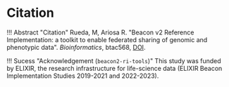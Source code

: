 # Citation

!!! Abstract "Citation"
    Rueda, M, Ariosa R. "Beacon v2 Reference Implementation: a toolkit to enable federated sharing of genomic and phenotypic data". _Bioinformatics_, btac568, [DOI](https://doi.org/10.1093/bioinformatics/btac568).

!!! Sucess "Acknowledgement (`beacon2-ri-tools`)"
    This study was funded by ELIXIR, the research infrastructure for life-science data (ELIXIR Beacon Implementation Studies 2019-2021 and 2022-2023).
